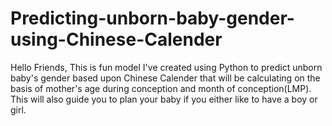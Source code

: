 # Predicting-unborn-baby-gender-using-Chinese-Calender
Hello Friends, This is fun model I've created using Python to predict unborn baby's gender based upon Chinese Calender that will be calculating on the basis of mother's age during conception and month of conception(LMP).
This will also guide you to plan your baby if you either like to have a boy or girl. 

